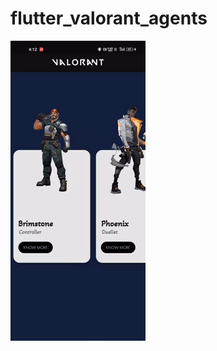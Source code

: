 # flutter_valorant_agents

![](https://github.com/Akash-ptl/flutter_valorant_agents/blob/master/images/giphy.gif)
